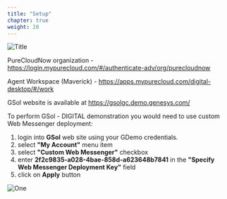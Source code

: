 ```yaml
---
title: "Setup"
chapter: true
weight: 20
---
```


![Title](/images/Setup.PNG)


PureCloudNow organization - https://login.mypurecloud.com/#/authenticate-adv/org/purecloudnow

Agent Workspace (Maverick) - https://apps.mypurecloud.com/digital-desktop/#/work

 

GSol website  is available at https://gsolgc.demo.genesys.com/ 

To perform GSol - DIGITAL demonstration you would need to use custom Web Messenger deployment:

1. login into **GSol** web site using your GDemo credentials.
2. select **"My Account"** menu item
3. select **"Custom Web Messenger"** checkbox
4. enter **2f2c9835-a028-4bae-858d-a623648b7841** in the **"Specify Web Messenger Deployment Key"** field
4. click on   **Apply**   button

![One](/images/gsol-gpe-reset-altocloud.png)
